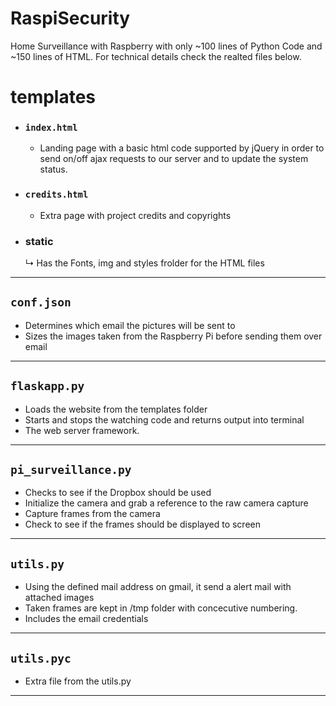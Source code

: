 # RaspiSecurity
Home Surveillance with Raspberry with only ~100 lines of Python Code and ~150 lines of HTML.
For technical details check the realted files below.

# templates 
- ### ```index.html```
  - Landing page with a basic html code supported by jQuery in order to send on/off ajax requests to our server and to update the system status.
- ### ```credits.html```
  - Extra page with project credits and copyrights
- ### static
  ↳ Has the Fonts, img and styles frolder for the HTML files
***

## ```conf.json```
  - Determines which email the pictures will be sent to
  - Sizes the images taken from the Raspberry Pi before sending them over email
***

## ```flaskapp.py```
  - Loads the website from the templates folder
  - Starts and stops the watching code and returns output into terminal
  - The web server framework.
***

## ```pi_surveillance.py```
  - Checks to see if the Dropbox should be used
  - Initialize the camera and grab a reference to the raw camera capture
  - Capture frames from the camera
  - Check to see if the frames should be displayed to screen
***

## ```utils.py```
  - Using the defined mail address on gmail, it send a alert mail with attached images
  - Taken frames are kept in /tmp folder with concecutive numbering. 
  - Includes the email credentials
***

## ```utils.pyc```
  - Extra file from the utils.py
***
